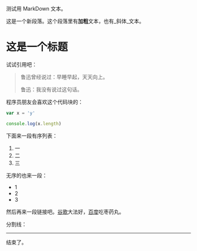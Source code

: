 测试用 MarkDown 文本。

这是一个新段落。这个段落里有**加粗**文本，也有_斜体_文本。

# 这是一个标题

试试引用吧：

> 鲁迅曾经说过：早睡早起，天天向上。
> 
> 鲁迅：我没有说过这句话。

程序员朋友会喜欢这个代码块的：

```js
var x = 'y'

console.log(x.length)
```

下面来一段有序列表：

1. 一
2. 二
3. 三

无序的也来一段：

* 1
* 2
* 3

然后再来一段链接吧。[谷歌](https://www.baidu.com)大法好，[百度](https://www.baidu.com)吃枣药丸。

分割线：

* * *

结束了。
